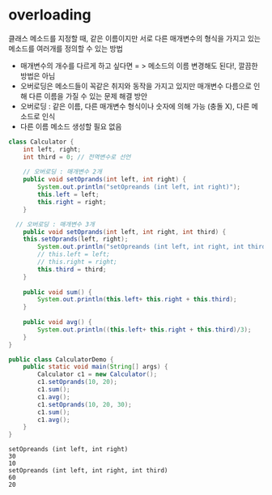 # overloading
클래스 메소드를 지정할 때, 같은 이름이지만 
서로 다른 매개변수의 형식을 가지고 있는 메소드를 여러개를 정의할 수 있는 방법

- 매개변수의 개수를 다르게 하고 싶다면 = > 메소드의 이름 변경해도 된다!, 깔끔한 방법은 아님
- 오버로딩은 메소드들이 꼭같은 취지와 동작을 가지고 있지만 매개변수 다름으로 인해 다른 이름을 가질 수 있는 문제 해결 방안
- 오버로딩 : 같은 이름, 다른 매개변수 형식이나 숫자에 의해 가능 (충돌 X), 다른 메소드로 인식
- 다른 이름 메소드 생성할 필요 없음

```java
class Calculator {
	int left, right;
	int third = 0; // 전역변수로 선언
	
	// 오버로딩 : 매개변수 2개
	public void setOprands(int left, int right) {
		System.out.println("setOpreands (int left, int right)");
		this.left = left;
		this.right = right;
	}

  // 오버로딩 : 매개변수 3개
	public void setOprands(int left, int right, int third) {
    this.setOprands(left, right);
		System.out.println("setOpreands (int left, int right, int third)");
		// this.left = left;
		// this.right = right;
		this.third = third;
	}
	
	public void sum() {
		System.out.println(this.left+ this.right + this.third);
	}
	
	public void avg() {
		System.out.println((this.left+ this.right + this.third)/3);
	}
}

public class CalculatorDemo {
	public static void main(String[] args) {
        Calculator c1 = new Calculator();
        c1.setOprands(10, 20);
        c1.sum();       
        c1.avg();
        c1.setOprands(10, 20, 30);
        c1.sum();       
        c1.avg();
	}
}
```
```
setOpreands (int left, int right)
30
10
setOpreands (int left, int right, int third)
60
20
```
